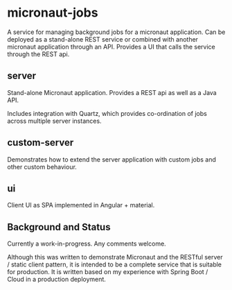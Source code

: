 # micronaut-jobs

A service for managing background jobs for a micronaut application.
Can be deployed as a stand-alone REST service or combined with another micronaut
application through an API. Provides a UI that calls the service through the REST api.

## server

Stand-alone Micronaut application. Provides a REST api as well as a Java API.

Includes integration with Quartz, which provides co-ordination of jobs across 
multiple server instances.

## custom-server

Demonstrates how to extend the server application with custom jobs and other
custom behaviour.

## ui

Client UI as SPA implemented in Angular + material. 

## Background and Status

Currently a work-in-progress. Any comments welcome.

Although this was written to demonstrate Micronaut and the RESTful server / static 
client pattern, it is intended to be a complete service that is suitable for 
production. It is written based on my experience with Spring Boot / Cloud in a 
production deployment.
